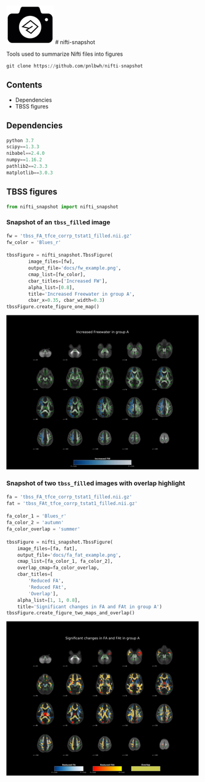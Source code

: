 ![icon](docs/icon_resize.png) # nifti-snapshot

Tools used to summarize Nifti files into figures

```py
git clone https://github.com/pnlbwh/nifti-snapshot
```


## Contents

- Dependencies
- TBSS figures


## Dependencies

```py
python 3.7
scipy==1.3.3
nibabel==2.4.0
numpy==1.16.2
pathlib2==2.3.3
matplotlib==3.0.3
```


## TBSS figures

```py
from nifti_snapshot import nifti_snapshot
```


### Snapshot of an `tbss_fill`ed image

```py
fw = 'tbss_FA_tfce_corrp_tstat1_filled.nii.gz'
fw_color = 'Blues_r'

tbssFigure = nifti_snapshot.TbssFigure(
        image_files=[fw],
        output_file='docs/fw_example.png',
        cmap_list=[fw_color],
        cbar_titles=['Increased FW'],
        alpha_list=[0.8],
        title='Increased Freewater in group A',
        cbar_x=0.35, cbar_width=0.3)
tbssFigure.create_figure_one_map()
```


![output](docs/fw_example.png)


### Snapshot of two `tbss_fill`ed images with overlap highlight


```py
fa = 'tbss_FA_tfce_corrp_tstat1_filled.nii.gz'
fat = 'tbss_FAt_tfce_corrp_tstat1_filled.nii.gz'

fa_color_1 = 'Blues_r'
fa_color_2 = 'autumn'
fa_color_overlap = 'summer'

tbssFigure = nifti_snapshot.TbssFigure(
    image_files=[fa, fat],
    output_file='docs/fa_fat_example.png',
    cmap_list=[fa_color_1, fa_color_2],
    overlap_cmap=fa_color_overlap,
    cbar_titles=[
        'Reduced FA',
        'Reduced FAt',
        'Overlap'],
    alpha_list=[1, 1, 0.8],
    title='Significant changes in FA and FAt in group A')
tbssFigure.create_figure_two_maps_and_overlap()
```

![output](docs/fa_fat_example.png)
